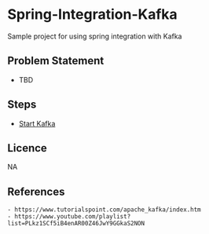 # Spring-Integration-Kafka
Sample project for using spring integration with Kafka

## Problem Statement
- TBD

## Steps
- [Start Kafka](doc/Kafka.md)

## Licence 
NA


## References
    - https://www.tutorialspoint.com/apache_kafka/index.htm
    - https://www.youtube.com/playlist?list=PLkz1SCf5iB4enAR00Z46JwY9GGkaS2NON
    
